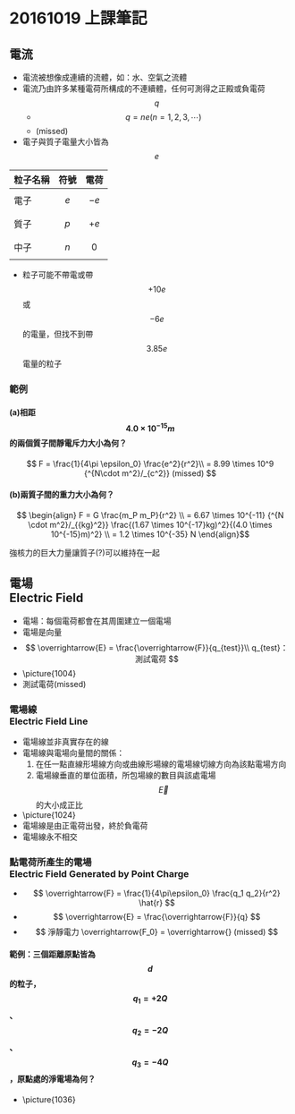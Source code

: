 # 20161019 上課筆記
## 電流
* 電流被想像成連續的流體，如：水、空氣之流體
* 電流乃由許多某種電荷所構成的不連續體，任何可測得之正殿或負電荷 $$ q $$
  * $$ q = ne (n = 1, 2, 3, \cdots)$$
  * (missed)
* 電子與質子電量大小皆為 $$ e $$

| 粒子名稱 | 符號 | 電荷 |
| -- | -- | -- |
| 電子 | $$ e $$ | $$ -e $$ |
| 質子 | $$ p $$ | $$ +e $$ |
| 中子 | $$ n $$ | $$ 0 $$ |

* 粒子可能不帶電或帶 $$+10e$$ 或 $$-6e$$ 的電量，但找不到帶 $$3.85e$$ 電量的粒子

### 範例
#### (a)相距 $$ 4.0 \times 10^{-15}m $$ 的兩個質子間靜電斥力大小為何？
$$ F = \frac{1}{4\pi \epsilon_0} \frac{e^2}{r^2}\\
      = 8.99 \times 10^9 {^{N\cdot m^2}/_{c^2}} (missed) $$

#### (b)兩質子間的重力大小為何？
$$ \begin{align} F = G \frac{m_P m_P}{r^2} \\
= 6.67 \times 10^{-11} {^{N \cdot m^2}/_{{kg}^2}} \frac{(1.67 \times 10^{-17}kg)^2}{(4.0 \times 10^{-15}m)^2} \\ = 1.2 \times 10^{-35} N \end{align}$$

強核力的巨大力量讓質子(?)可以維持在一起

## 電場<br>Electric Field
* 電場：每個電荷都會在其周圍建立一個電場
* 電場是向量
* $$ \overrightarrow{E} = \frac{\overrightarrow{F}}{q_{test}}\\
q_{test}：測試電荷 $$
* \picture{1004}
* 測試電荷(missed)

### 電場線<br>Electric Field Line
* 電場線並非真實存在的線
* 電場線與電場向量間的關係：
  1. 在任一點直線形場線方向或曲線形場線的電場線切線方向為該點電場方向
  2. 電場線垂直的單位面積，所包場線的數目與該處電場 $$ \overrightarrow{E} $$ 的大小成正比
* \picture{1024}
* 電場線是由正電荷出發，終於負電荷
* 電場線永不相交

### 點電荷所產生的電場<br>Electric Field Generated by Point Charge
* $$ \overrightarrow{F} = \frac{1}{4\pi\epsilon_0} \frac{q_1 q_2}{r^2} \hat{r} $$
* $$ \overrightarrow{E} = \frac{\overrightarrow{F}}{q} $$
* $$ 淨靜電力 \overrightarrow{F_0} = \overrightarrow{} (missed) $$

#### 範例：三個距離原點皆為 $$ d $$ 的粒子，$$ q_1 = +2Q $$、$$ q_2 = -2Q $$、$$ q_3 = -4Q $$，原點處的淨電場為何？
* \picture{1036}